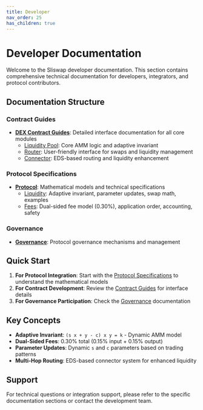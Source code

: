 ```yaml
---
title: Developer
nav_order: 25
has_children: true
---
```


# Developer Documentation

Welcome to the Sliswap developer documentation. This section contains comprehensive technical documentation for developers, integrators, and protocol contributors.

## Documentation Structure

### Contract Guides
- **[DEX Contract Guides](./dex-contract-guides/)**: Detailed interface documentation for all core modules
  - [Liquidity Pool](./dex-contract-guides/liquidity_pool.md): Core AMM logic and adaptive invariant
  - [Router](./dex-contract-guides/router.md): User-friendly interface for swaps and liquidity management
  - [Connector](./dex-contract-guides/connector.md): EDS-based routing and liquidity enhancement

### Protocol Specifications
- **[Protocol](./protocol/)**: Mathematical models and technical specifications
  - [Liquidity](./protocol/liquidity.md): Adaptive invariant, parameter updates, swap math, examples
  - [Fees](./protocol/fee.md): Dual-sided fee model (0.30%), application order, accounting, safety

### Governance
- **[Governance](./govermance.md)**: Protocol governance mechanisms and management

## Quick Start

1. **For Protocol Integration**: Start with the [Protocol Specifications](./protocol/) to understand the mathematical models
2. **For Contract Development**: Review the [Contract Guides](./dex-contract-guides/) for interface details
3. **For Governance Participation**: Check the [Governance](./govermance.md) documentation

## Key Concepts

- **Adaptive Invariant**: `(s x + y - c) x y = k` - Dynamic AMM model
- **Dual-Sided Fees**: 0.30% total (0.15% input + 0.15% output)
- **Parameter Updates**: Dynamic `s` and `c` parameters based on trading patterns
- **Multi-Hop Routing**: EDS-based connector system for enhanced liquidity

## Support

For technical questions or integration support, please refer to the specific documentation sections or contact the development team.
